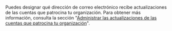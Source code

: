 Puedes designar qué dirección de correo electrónico recibe actualizaciones de las cuentas que patrocina tu organización. Para obtener más información, consulta la sección "[Administrar las actualizaciones de las cuentas que patrocina tu organización](/github/setting-up-and-managing-organizations-and-teams/managing-updates-from-accounts-your-organization-sponsors)".
